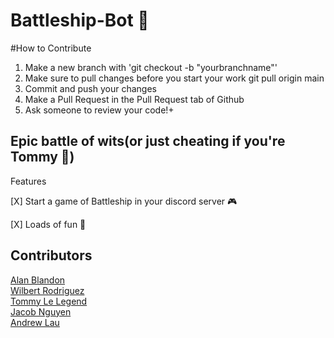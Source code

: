 # Battleship-Bot 🚢

#How to Contribute
1. Make a new branch with
  'git checkout -b "yourbranchname"'
2. Make sure to pull changes before you start your work
  git pull origin main
3. Commit and push your changes
4. Make a Pull Request in the Pull Request tab of Github
5. Ask someone to review your code!+ 

## Epic battle of wits(or just cheating if you're Tommy 👿)

Features

[X] Start a game of Battleship in your discord server 🎮

[X] Loads of fun 🥳

## Contributors
<a href="https://github.com/AlanBlandon">Alan Blandon</a>
<br/>
<a href="https://github.com/wilbertrodriguez">Wilbert Rodriguez</a>
<br/>
<a href="https://github.com/TommyLe3825">Tommy Le Legend</a>
<br/>
<a href="https://github.com/barrotbake">Jacob Nguyen</a>
<br/>
<a href="">Andrew Lau</a>

